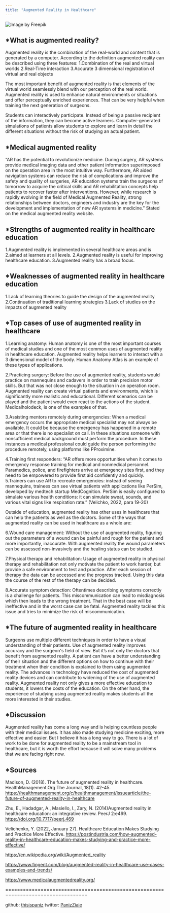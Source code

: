 ```yaml
---
title: "Augmented Reality in Healthcare"
---
```

![Image by <a href="https://www.freepik.com/free-vector/hand-drawn-flat-design-metaverse-background_22434491.htm">Freepik</a>](https://user-images.githubusercontent.com/99075803/216849561-e4391588-b8a3-4a7a-ae2e-94ce5d9a96a7.jpg)
## *What is augmented reality?
Augmented reality is the combination of the real-world and content that is generated by a computer. According to the definition augmented reality can be described using three features: 
1.Combination of the real and virtual worlds
2.Real-Time interaction
3.Accurate 3 dimensional registration of virtual and real objects

The most important benefit of augmented reality is that elements of the virtual world seamlessly blend with our perception of the real world. Augmented reality is used to enhance natural environments or situations and offer perceptually enriched experiences. That can be very helpful when training the next generation of surgeons. 
	
Students can interactively participate. Instead of being a passive recipient of the information, they can become active learners. Computer-generated simulations of patients allow students to explore and learn in detail the different situations without the risk of studying an actual patient.



## *Medical augmented reality

“AR has the potential to revolutionize medicine. During surgery, AR systems provide medical imaging data and other patient information superimposed on the operation area in the most intuitive way. Furthermore, AR aided navigation systems can reduce the risk of complications and improve the safety and quality of surgeries, AR education systems train the surgeons of tomorrow to acquire the critical skills and AR rehabilitation concepts help patients to recover faster after interventions. However, while research is rapidly evolving in the field of Medical Augmented Reality, strong relationships between doctors, engineers and industry are the key for the development and implementation of new AR systems in medicine.” Stated on the medical augmented reality website.

## *Strengths of augmented reality in healthcare education

1.Augmented reality is implemented in several healthcare areas and is 2.aimed at learners at all levels.
2.Augmented reality is useful for improving healthcare education.
3.Augmented reality has a broad focus. 

## *Weaknesses of augmented reality in healthcare education

1.Lack of learning theories to guide the design of the augmented reality
2.Continuation of traditional learning strategies
3.Lack of studies on the impacts of augmented reality

## *Top cases of use of augmented reality in healthcare

1.Learning anatomy: Human anatomy is one of the most important courses of medical studies and one of the most common uses of augmented reality in healthcare education. Augmented reality helps learners to interact with a 3 dimensional model of the body. Human Anatomy Atlas is an example of these types of applications.



2.Practicing surgery: Before the use of augmented reality, students would practice on mannequins and cadavers in order to train precision motor skills. But that was not close enough to the situation in an operation room. Augmented reality can create virtual patients and environments, which is significantly more realistic and educational. Different scenarios can be played and the patient would even react to the actions of the student. Medicalholodeck, is one of the examples of that.



3.Assisting mentors remotely during emergencies: When a medical emergency occurs the appropriate medical specialist may not always be available. It could be because the emergency has happened in a remote area or that there is no specialist on call. In these situations someone with nonsufficient medical background must perform the procedure. In these instances a medical professional could guide the person performing the procedure remotely, using platforms like PProximine.

4.Training first responders: “AR offers more opportunities when it comes to emergency response training for medical and nonmedical personnel. Paramedics, police, and firefighters arrive at emergency sites first, and they need to be empowered to provide first aid confidently and quickly.
5.Trainers can use AR to recreate emergencies: instead of seeing mannequins, trainees can see virtual patients with applications like PerSim, developed by medtech startup MedCognition. PerSim is easily configured to simulate various health conditions: it can simulate sweat, sounds, and various vital signs like respiration rate.” (Velichko, 2022, para 19-20)



Outside of education, augmented reality has other uses in healthcare that can help the patients as well as the doctors. Some of the ways that augmented reality can be used in healthcare as a whole are:

6.Wound care management: Without the use of augmented reality, figuring out the parameters of a wound can be painful and rough for the patient and more importantly, inaccurate. With augmented reality the wound parameters can be assessed non-invasively and the healing status can be studied.


7.Physical therapy and rehabilitation: Usage of augmented reality in physical therapy and rehabilitation not only motivate the patient to work harder, but provide a safe environment to test and practice. After each session of therapy the data can be accessed and the progress tracked. Using this data the course of the rest of the therapy can be decided. 



8.Accurate symptom detection: Oftentimes describing symptoms correctly is a challenge for patients. This miscommunication can lead to misdiagnosis which then leads to the wrong treatment. That in the best case will be ineffective and in the worst case can be fatal. Augmented reality tackles this issue and tries to minimize the risk of miscommunication.

## *The future of augmented reality in healthcare

Surgeons use multiple different techniques in order to have a visual understanding of their patients. Use of augmented reality improves accuracy and the surgeon's field of view. But it’s not only the doctors that benefit from augmented reality. A patient can have a better understanding of their situation and the different options on how to continue with their treatment when their condition is explained to them using augmented reality.
The advances in technology have reduced the cost of augmented reality devices and can contribute to widening of the use of augmented reality. 
Augmented reality not only gives a more effective education to students, it lowers the costs of the education. On the other hand, the experience of studying using augmented reality makes students all the more interested in their studies.


## *Discussion
Augmented reality has come a long way and is helping countless people with their medical issues. It has also made studying medicine exciting, more effective and easier. But I believe it has a long way to go. There is a lot of work to be done for augmented reality to be a mainstream tool in healthcare, but it is worth the effort because it will solve many problems that we are facing right now.

## *Sources

Madison, D. (2018). The future of augmented reality in healthcare. HealthManagement.Org The Journal, 18(1).
	42-45. https://healthmanagement.org/c/healthmanagement/issuearticle/the-future-of-augmented-reality-in-healthcare

Zhu, E., Hadadgar, A., Masiello, I., Zary, N. (2014)Augmented reality in healthcare education: an integrative review. PeerJ 2:e469.
	https://doi.org/10.7717/peerj.469

Velichenko, Y. (2022, January 27). Healthcare Education Makes Studying and Practice More Effective.     https://postindustria.com/how-augmented-reality-in-healthcare-education-makes-studying-and-practice-more-effective/

https://en.wikipedia.org/wiki/Augmented_reality

https://www.fingent.com/blog/augmented-reality-in-healthcare-use-cases-examples-and-trends/

https://www.medicalaugmentedreality.org/

==================================================================================

github: [thisispaniz](https://github.com/thisispaniz)
twitter: [PanizZiaie](https://twitter.com/PanizZiaie)


